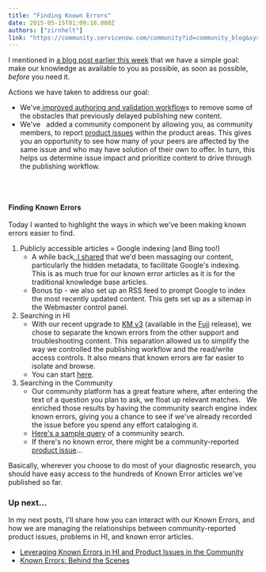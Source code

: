 ```yaml
---
title: "Finding Known Errors"
date: 2015-05-15T01:09:18.000Z
authors: ["zirnhelt"]
link: "https://community.servicenow.com/community?id=community_blog&sys_id=844d6ee5dbd0dbc01dcaf3231f9619c5"
---
```

<p>I mentioned in <a __default_attr="4232" __jive_macro_name="blogpost" class="jive_macro jive_macro_blogpost" data-orig-content="a blog post earlier this week" href="/community?id=community_blog&sys_id=05cc2265dbd0dbc01dcaf3231f961916" modifiedtitle="true" title="a blog post earlier this week">a blog post earlier this week</a> that we have a simple goal: make our knowledge as available to you as possible, as soon as possible, <em>before</em> you need it.</p><p></p><p>Actions we have taken to address our goal:</p><ul><li>We've<a __default_attr="3999" __jive_macro_name="blogpost" class="jive_macro jive_macro_blogpost" data-orig-content=" improved authoring and validation workflow" href="/community?id=community_blog&sys_id=adcc2265dbd0dbc01dcaf3231f961999" modifiedtitle="true" title=" improved authoring and validation workflow"> improved authoring and validation workflow</a>s to remove some of the obstacles that previously delayed publishing new content.</li><li>We've   added a community component by allowing you, as community members, to report <a __default_attr="4219" __jive_macro_name="blogpost" class="jive_macro jive_macro_blogpost" data-orig-content="product issues" href="/community?id=community_blog&sys_id=e27d6269dbd0dbc01dcaf3231f9619c6" modifiedtitle="true" title="product issues">product issues</a> within the product areas. This gives you an opportunity to see how many of your peers are affected by the same issue and who may have solution of their own to offer. <span class="s1">In turn, this helps us determine issue impact and prioritize content to drive through the publishing workflow.</span></li></ul><p><span style="font-size: 14px; font-family: 'Helvetica Neue';"><br/></span></p><h2><span style="font-size: 14px; font-family: 'Helvetica Neue';">Finding Known Errors</span></h2><p></p><p>Today I wanted to highlight the ways in which we've been making known errors easier to find.</p><ol><li>Publicly accessible articles = Google indexing (and Bing too!)<ul><li>A while back,<a __default_attr="3225" __jive_macro_name="blogpost" class="jive_macro jive_macro_blogpost" data-orig-content=" I shared" href="/community?id=community_blog&sys_id=9acc6265dbd0dbc01dcaf3231f9619ef" modifiedtitle="true" title=" I shared"> I shared</a> that we'd been massaging our content, particularly the hidden metadata, to facilitate Google's indexing.   This is as much true for our known error articles as it is for the traditional knowledge base articles.</li><li>Bonus tip - we also set up an RSS feed to prompt Google to index the most recently updated content. This gets set up as a sitemap in the Webmaster control panel.</li></ul></li><li>Searching in HI<ul><li>With our recent upgrade to <a title="ki.servicenow.com/index.php?title=Knowledge_Management" href="http://wiki.servicenow.com/index.php?title=Knowledge_Management">KM v3</a> (available in the <a __default_attr="3942" __jive_macro_name="blogpost" class="jive_macro jive_macro_blogpost" data-orig-content="Fuji" href="/community?id=community_blog&sys_id=1afd662ddbd0dbc01dcaf3231f96198c" modifiedtitle="true" title="Fuji">Fuji</a> release), we chose to separate the known errors from the other support and troubleshooting content. This separation allowed us to simplify the way we controlled the publishing workflow and the read/write access controls. It also means that known errors are far easier to isolate and browse.</li><li>You can start <a title="i.service-now.com/knowledge_home_launcher.do" href="https://hi.service-now.com/knowledge_home_launcher.do">here</a>.</li></ul></li><li>Searching in the Community<ul><li>Our community platform has a great feature where, after entering the text of a question you plan to ask, we float up relevant matches.   We enriched those results by having the community search engine index known errors, giving you a chance to see if we've already recorded the issue before you spend any effort cataloging it.</li><li><a title="" _jive_internal="true" href="/search.jspa?q=KB*&amp;type=knownissue">Here's a sample query</a> of a community search.</li><li>If there's no known error, there might be a community-reported <a __default_attr="4219" __jive_macro_name="blogpost" class="jive_macro jive_macro_blogpost" data-orig-content="product issue" href="/community?id=community_blog&sys_id=e27d6269dbd0dbc01dcaf3231f9619c6" modifiedtitle="true" title="product issue">product issue</a>...</li></ul></li></ol><p></p><p>Basically, wherever you choose to do most of your diagnostic research, you should have easy access to the hundreds of Known Error articles we've published so far.</p><p></p><h3>Up next...</h3><p></p><p>In my next posts, I'll share how you can interact with our Known Errors, and how we are managing the relationships between community-reported product issues, problems in HI, and known error articles.</p><ul><li><a title="" _jive_internal="true" href="/community?id=community_blog&sys_id=af7da269dbd0dbc01dcaf3231f9619f7">Leveraging Known Errors in HI and Product Issues in the Community</a></li><li><a title="" _jive_internal="true" href="/community?id=community_blog&sys_id=7ecca265dbd0dbc01dcaf3231f961978">Known Errors: Behind the Scenes</a></li></ul>